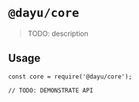 # `@dayu/core`

> TODO: description

## Usage

```
const core = require('@dayu/core');

// TODO: DEMONSTRATE API
```
